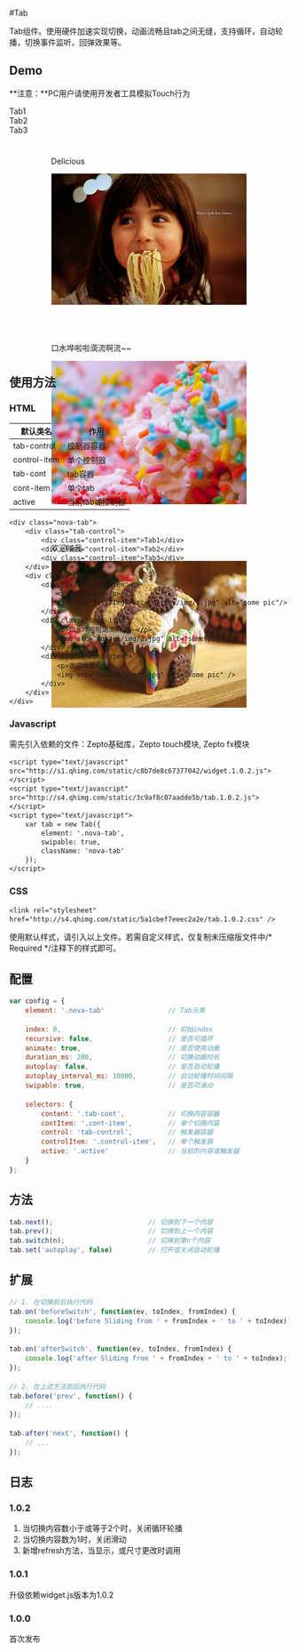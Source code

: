 #Tab

Tab组件。使用硬件加速实现切换，动画流畅且tab之间无缝，支持循环，自动轮播，切换事件监听，回弹效果等。

## Demo
**注意：**PC用户请使用开发者工具模拟Touch行为
<link rel="stylesheet" href="http://s4.qhimg.com/static/5a1cbef7eeec2a2e/tab.1.0.2.css" />

<style type="text/css">
    .nova-tab {
        width: 100%;
        box-sizing: border-box;
        -webkit-box-sizing: border-box;
    }

    .tab-cont {
        height: 400px;
    }

    .cont-item {
        padding: 5% 15%;
        vertical-align: top;
    }

    .cont-item img{
        -webkit-user-drag: none;
    }
</style>

<div class="nova-tab">
    <div class="tab-control">
        <div class="control-item">Tab1</div>
        <div class="control-item">Tab2</div>
        <div class="control-item">Tab3</div>
    </div>
    <div class="tab-cont">
        <div class="cont-item">
            <p>Delicious</p>
            <img id="firstImg" src="novaui/img/1.jpg" alt="some pic"/>
        </div>
        <div class="cont-item">
            <p>口水哗啦啦滴流啊流~~</p>
            <img src="novaui/img/2.jpg" alt="some pic" />
        </div>
        <div class="cont-item">
            <p>欢迎啃我</p>
            <img src="novaui/img/3.jpg" alt="some pic" />
        </div>
    </div>
</div>


<script type="text/javascript">
    _loader.add('widget', 'http://s1.qhimg.com/static/c8b7de8c67377042/widget.1.0.2.js');
    _loader.add('tab', 'http://s4.qhimg.com/static/3c9af8c07aadde5b/tab.1.0.2.js');
    _loader.use('widget, tab', function() { 
        var tab = new Tab({
            element: '.nova-tab',
            swipable: true,
            className: 'nova-tab'
        });
    });
</script>

## 使用方法

### HTML
| 默认类名          |  作用  |
|-------------------|---------|
| tab-control       | 控制器容器 |
| control-item      | 单个控制器 |
| tab-cont          | tab容器    |
| cont-item         | 单个tab    |
| active            | 当前tab或控制器    |

```markup
<div class="nova-tab">
    <div class="tab-control">
        <div class="control-item">Tab1</div>
        <div class="control-item">Tab2</div>
        <div class="control-item">Tab3</div>
    </div>
    <div class="tab-cont">
        <div class="cont-item">
            <p>Delicious</p>
            <img id="firstImg" src="novaui/img/1.jpg" alt="some pic"/>
        </div>
        <div class="cont-item">
            <p>口水哗啦啦滴流啊流~~</p>
            <img src="novaui/img/2.jpg" alt="some pic" />
        </div>
        <div class="cont-item">
            <p>欢迎啃我</p>
            <img src="novaui/img/3.jpg" alt="some pic" />
        </div>
    </div>
</div>
```

### Javascript
需先引入依赖的文件：Zepto基础库，Zepto touch模块, Zepto fx模块 
```markup
<script type="text/javascript" src="http://s1.qhimg.com/static/c8b7de8c67377042/widget.1.0.2.js"></script>
<script type="text/javascript" src="http://s4.qhimg.com/static/3c9af8c07aadde5b/tab.1.0.2.js"></script>
<script type="text/javascript">
    var tab = new Tab({
        element: '.nova-tab',
        swipable: true,
        className: 'nova-tab'
    });
</script>
```
### CSS
```markup
<link rel="stylesheet" href="http://s4.qhimg.com/static/5a1cbef7eeec2a2e/tab.1.0.2.css" />
```
使用默认样式，请引入以上文件。若需自定义样式，仅复制未压缩版文件中/\* Required \*/注释下的样式即可。

## 配置

```javascript
var config = {
    element: '.nova-tab'                // Tab元素

    index: 0,                           // 初始index 
    recursive: false,                   // 是否可循环
    animate: true,                      // 是否使用动画
    duration_ms: 200,                   // 切换动画时长 
    autoplay: false,                    // 是否自动轮播 
    autoplay_interval_ms: 10000,        // 自动轮播时间间隔 
    swipable: true,                     // 是否可滑动

    selectors: {
        content: '.tab-cont',           // 切换内容容器
        contItem: '.cont-item',         // 单个切换内容
        control: 'tab-control',         // 触发器容器
        controlItem: '.control-item',   // 单个触发器
        active: '.active'               // 当前的内容或触发器
    }
};  
```

## 方法
```javascript
tab.next();                        // 切换到下一个内容
tab.prev();                        // 切换到上一个内容
tab.switch(n);                     // 切换到第n个内容
tab.set('autoplay', false)         // 打开或关闭自动轮播
```

## 扩展
```javascript
// 1. 在切换前后执行代码
tab.on('beforeSwitch', function(ev, toIndex, fromIndex) {
    console.log('before Sliding from ' + fromIndex + ' to ' + toIndex);
});

tab.on('afterSwitch', function(ev, toIndex, fromIndex) {
    console.log('after Sliding from ' + fromIndex + ' to ' + toIndex);
});

// 2. 在上述方法前后执行代码
tab.before('prev', function() {
    // .... 
});

tab.after('next', function() {
    // ...
});

```

## 日志

### 1.0.2  

1. 当切换内容数小于或等于2个时，关闭循环轮播  
2. 当切换内容数为1时，关闭滑动  
3. 新增refresh方法，当显示，或尺寸更改时调用  

### 1.0.1 
升级依赖widget.js版本为1.0.2

### 1.0.0 
首次发布


